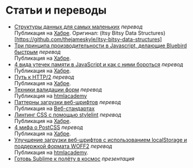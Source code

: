 # Статьи и переводы

- [Структуры данных для самых маленьких](itsy-bitsy-data-structures/itsy-bitsy-data-structures.js) _перевод_<br> Публикация на [Хабре](https://habrahabr.ru/post/310794/). Оригинал: (Itsy Bitsy Data Structures)[https://github.com/thejameskyle/itsy-bitsy-data-structures]
- [Три принципа производительности в Javascript, делающие Bluebird быстрым](javascript_performance_fundamentals_make_bluebird_fast/) _перевод_<br> Публикация на [Хабре](https://habrahabr.ru/post/309848/).
- [4 вида утечек памяти в JavaScript и как с ними бороться](4_types_of_memory_leaks/) _перевод_<br> Публикация на [Хабре](https://habrahabr.ru/post/309318/).
- [Путь к HTTP/2](journey_to_HTTP_2/) _перевод_<br> Публикация на [Хабре](https://habrahabr.ru/post/308846/).
- [Техники валидации форм](form_validation_techniques/) _перевод_<br> Публикация на [htmlacademy](https://htmlacademy.ru/blog/95-form-validation-techniques)
- [Паттерны загрузки веб-шрифтов](web_font_loading_patterns/) _перевод_<br> Публикация на [Веб-стандартах](http://web-standards.ru/articles/web-font-loading-patterns/)
- [Линтинг CSS с помощью stylelint](lint_your_css_with_stylelint/) _перевод_<br> Публикация на [Хабре](https://habrahabr.ru/post/301594/).
- [4 мифа о PostCSS](postCSS_mythbusting/) _перевод_<br> Публикация на [Хабре](https://habrahabr.ru/post/280988/).
- [Улучшение загрузки веб-шрифтов с использованием localStorage и поддержкой формата WOFF2](better_webfont_loading/) _перевод_<br> Публикация на [htmlacademy](https://htmlacademy.ru/blog/61).
- [Готовь Sublime к полёту в космос](http://aalexeev239.github.io/sublime-presentation/) _презентация_
